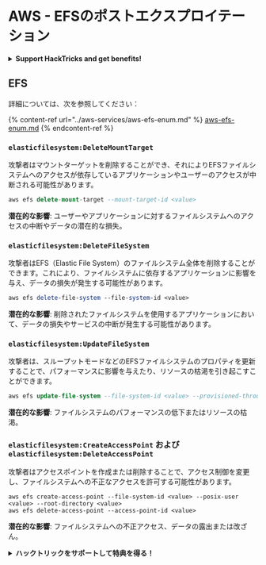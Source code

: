 # AWS - EFSのポストエクスプロイテーション

<details>

<summary><strong>Support HackTricks and get benefits!</strong></summary>

* **HackTricksをサポートし、特典を受け取る方法！**
* **会社の広告をHackTricksで見たい場合や、PEASSの最新バージョンをダウンロードしたい場合は、[SUBSCRIPTION PLANS](https://github.com/sponsors/carlospolop)をチェックしてください！**
* **公式のPEASS＆HackTricksグッズを手に入れましょう！**
* **The PEASS Familyを発見しましょう！** 私たちの独占的なNFTのコレクションです。
* **[Discordグループ](https://discord.gg/hRep4RUj7f)または[Telegramグループ](https://t.me/peass)に参加するか、Twitterで私をフォローしてください！** @carlospolopm
* **HackTricksとHackTricks CloudのGitHubリポジトリにPRを提出して、あなたのハッキングトリックを共有してください！**

</details>

## EFS

詳細については、次を参照してください：

{% content-ref url="../aws-services/aws-efs-enum.md" %}
[aws-efs-enum.md](../aws-services/aws-efs-enum.md)
{% endcontent-ref %}

### `elasticfilesystem:DeleteMountTarget`

攻撃者はマウントターゲットを削除することができ、それによりEFSファイルシステムへのアクセスが依存しているアプリケーションやユーザーのアクセスが中断される可能性があります。
```sql
aws efs delete-mount-target --mount-target-id <value>
```
**潜在的な影響**: ユーザーやアプリケーションに対するファイルシステムへのアクセスの中断やデータの潜在的な損失。

### `elasticfilesystem:DeleteFileSystem`

攻撃者はEFS（Elastic File System）のファイルシステム全体を削除することができます。これにより、ファイルシステムに依存するアプリケーションに影響を与え、データの損失が発生する可能性があります。
```perl
aws efs delete-file-system --file-system-id <value>
```
**潜在的な影響**: 削除されたファイルシステムを使用するアプリケーションにおいて、データの損失やサービスの中断が発生する可能性があります。

### `elasticfilesystem:UpdateFileSystem`

攻撃者は、スループットモードなどのEFSファイルシステムのプロパティを更新することで、パフォーマンスに影響を与えたり、リソースの枯渇を引き起こすことができます。
```sql
aws efs update-file-system --file-system-id <value> --provisioned-throughput-in-mibps <value>
```
**潜在的な影響**: ファイルシステムのパフォーマンスの低下またはリソースの枯渇。

### `elasticfilesystem:CreateAccessPoint` および `elasticfilesystem:DeleteAccessPoint`

攻撃者はアクセスポイントを作成または削除することで、アクセス制御を変更し、ファイルシステムへの不正なアクセスを許可する可能性があります。
```arduino
aws efs create-access-point --file-system-id <value> --posix-user <value> --root-directory <value>
aws efs delete-access-point --access-point-id <value>
```
**潜在的な影響**: ファイルシステムへの不正アクセス、データの露出または改ざん。

<details>

<summary><strong>ハックトリックをサポートして特典を得る！</strong></summary>

* **HackTricks**であなたの**会社を宣伝したい**場合や、**PEASSの最新バージョンを入手したい**場合は、[**SUBSCRIPTION PLANS**](https://github.com/sponsors/carlospolop)をご確認ください！
* [**公式PEASS＆HackTricksグッズ**](https://peass.creator-spring.com)を手に入れる
* [**The PEASS Family**](https://opensea.io/collection/the-peass-family)を見つけて、独占的な[**NFT**](https://opensea.io/collection/the-peass-family)のコレクションを発見する
* 💬 [**Discordグループ**](https://discord.gg/hRep4RUj7f)または[**Telegramグループ**](https://t.me/peass)に**参加**するか、**Twitter**で私をフォローする 🐦 [**@carlospolopm**](https://twitter.com/carlospolopm)
* **ハッキングのトリックを共有するために、PRを** [**HackTricks**](https://github.com/carlospolop/hacktricks) **および** [**HackTricks Cloud**](https://github.com/carlospolop/hacktricks-cloud) **のGitHubリポジトリに提出してください。**

</details>
